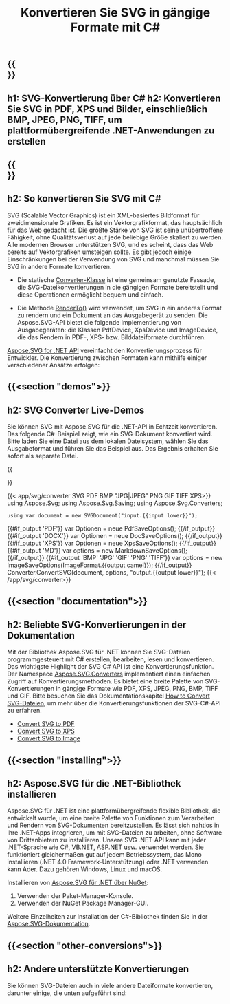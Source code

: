 ﻿---
translation: true
template: template.md
title: Konvertieren Sie SVG in gängige Formate mit C#
url: /net/conversion/
description: Konvertieren Sie SVG in PDF, XPS und Bilder mit wenigen Zeilen C#-Code über die .NET-Bibliothek.
---

{{<section banner>}}
---
h1: SVG-Konvertierung über C#
h2: Konvertieren Sie SVG in PDF, XPS und Bilder, einschließlich BMP, JPEG, PNG, TIFF, um plattformübergreifende .NET-Anwendungen zu erstellen
---

{{<section overview>}}
---
h2: So konvertieren Sie SVG mit C#
---

SVG (Scalable Vector Graphics) ist ein XML-basiertes Bildformat für zweidimensionale Grafiken. Es ist ein Vektorgrafikformat, das hauptsächlich für das Web gedacht ist. Die größte Stärke von SVG ist seine unübertroffene Fähigkeit, ohne Qualitätsverlust auf jede beliebige Größe skaliert zu werden. Alle modernen Browser unterstützen SVG, und es scheint, dass das Web bereits auf Vektorgrafiken umsteigen sollte. Es gibt jedoch einige Einschränkungen bei der Verwendung von SVG und manchmal müssen Sie SVG in andere Formate konvertieren.
 
 - Die statische [Converter-Klasse](https://reference.aspose.com/svg/net/aspose.svg.converters/converter/) ist eine gemeinsam genutzte Fassade, die SVG-Dateikonvertierungen in die gängigen Formate bereitstellt und diese Operationen ermöglicht bequem und einfach.

 - Die Methode [RenderTo()](https://reference.aspose.com/svg/net/aspose.svg/svgdocument/renderto/) wird verwendet, um SVG in ein anderes Format zu rendern und ein Dokument an das Ausgabegerät zu senden. Die Aspose.SVG-API bietet die folgende Implementierung von Ausgabegeräten: die Klassen PdfDevice, XpsDevice und ImageDevice, die das Rendern in PDF-, XPS- bzw. Bilddateiformate durchführen.

<a href="https://products.aspose.com/svg/net/" target="_blank">Aspose.SVG for .NET API</a> vereinfacht den Konvertierungsprozess für Entwickler. Die Konvertierung zwischen Formaten kann mithilfe einiger verschiedener Ansätze erfolgen:

{{<section "demos">}}
---
h2: SVG Converter Live-Demos
---

Sie können SVG mit Aspose.SVG für die .NET-API in Echtzeit konvertieren. Das folgende C#-Beispiel zeigt, wie ein SVG-Dokument konvertiert wird. Bitte laden Sie eine Datei aus dem lokalen Dateisystem, wählen Sie das Ausgabeformat und führen Sie das Beispiel aus. Das Ergebnis erhalten Sie sofort als separate Datei.

{{<section app-pluging>}}

{{< app/svg/converter SVG PDF BMP "JPG|JPEG" PNG GIF TIFF XPS>}}
using Aspose.Svg;
using Aspose.Svg.Saving;
using Aspose.Svg.Converters;

    using var document = new SVGDocument("input.{{input lower}}");
{{#if_output 'PDF'}}
    var Optionen = neue PdfSaveOptions();
{{/if_output}}
{{#if_output 'DOCX'}}
    var Optionen = neue DocSaveOptions();
{{/if_output}}
{{#if_output 'XPS'}}
    var Optionen = neue XpsSaveOptions();
{{/if_output}}
{{#if_output 'MD'}}
    var options = new MarkdownSaveOptions();
{{/if_output}}
{{#if_output 'BMP' 'JPG' 'GIF' 'PNG' 'TIFF'}}
    var options = new ImageSaveOptions(ImageFormat.{{output camel}});
{{/if_output}}
    Converter.ConvertSVG(document, options, "output.{{output lower}}");
{{< /app/svg/converter>}}

{{<section "documentation">}}
---
h2: Beliebte SVG-Konvertierungen in der Dokumentation
---

Mit der Bibliothek Aspose.SVG für .NET können Sie SVG-Dateien programmgesteuert mit C# erstellen, bearbeiten, lesen und konvertieren. Das wichtigste Highlight der SVG C# API ist eine Konvertierungsfunktion. Der Namespace [Aspose.SVG.Converters](https://reference.aspose.com/svg/net/aspose.svg.converters/) implementiert einen einfachen Zugriff auf Konvertierungsmethoden. Es bietet eine breite Palette von SVG-Konvertierungen in gängige Formate wie PDF, XPS, JPEG, PNG, BMP, TIFF und GIF. Bitte besuchen Sie das Dokumentationskapitel <a href="https://docs.aspose.com/svg/net/how-to-work-with-aspose-svg-api/converting/" target="_blank">How to Convert SVG-Dateien</a>, um mehr über die Konvertierungsfunktionen der SVG-C#-API zu erfahren.

<div>
	<ul>
		<li><a href="https://docs.aspose.com/svg/net/how-to-work-with-aspose-svg-api/convert-svg-to-pdf/" target="_blank">Convert SVG to PDF</a></li>
		<li><a href="https://docs.aspose.com/svg/net/how-to-work-with-aspose-svg-api/convert-svg-to-xps/" target="_blank">Convert SVG to XPS</a></li>
		<li><a href="https://docs.aspose.com/svg/net/how-to-work-with-aspose-svg-api/convert-svg-to-image/" target="_blank">Convert SVG to Image</a></li>							
	</ul>
</div>

{{<section "installing">}}
---
h2: Aspose.SVG für die .NET-Bibliothek installieren
---

Aspose.SVG für .NET ist eine plattformübergreifende flexible Bibliothek, die entwickelt wurde, um eine breite Palette von Funktionen zum Verarbeiten und Rendern von SVG-Dokumenten bereitzustellen. Es lässt sich nahtlos in Ihre .NET-Apps integrieren, um mit SVG-Dateien zu arbeiten, ohne Software von Drittanbietern zu installieren. Unsere SVG .NET-API kann mit jeder .NET-Sprache wie C#, VB.NET, ASP.NET usw. verwendet werden. Sie funktioniert gleichermaßen gut auf jedem Betriebssystem, das Mono installieren (.NET 4.0 Framework-Unterstützung) oder .NET verwenden kann Ader. Dazu gehören Windows, Linux und macOS.

Installieren von <a href="https://www.nuget.org/packages/Aspose.SVG" target="_blank">Aspose.SVG für .NET über NuGet</a>:
1. Verwenden der Paket-Manager-Konsole.
1. Verwenden der NuGet Package Manager-GUI.



Weitere Einzelheiten zur Installation der C#-Bibliothek finden Sie in der [Aspose.SVG-Dokumentation](https://docs.aspose.com/svg/net/getting-started/installation/).

{{<section "other-conversions">}}
---
h2: Andere unterstützte Konvertierungen
---

Sie können SVG-Dateien auch in viele andere Dateiformate konvertieren, darunter einige, die unten aufgeführt sind: